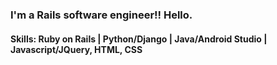 ### I'm a Rails software engineer!! Hello.
#### Skills: Ruby on Rails | Python/Django | Java/Android Studio | Javascript/JQuery, HTML, CSS
